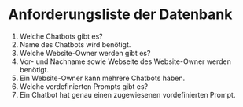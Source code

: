 # Anforderungsliste der Datenbank

1. Welche Chatbots gibt es?
2. Name des Chatbots wird benötigt.
3. Welche Website-Owner werden gibt es?
4. Vor- und Nachname sowie Webseite des Website-Owner werden benötigt.
5. Ein Website-Owner kann mehrere Chatbots haben.
6. Welche vordefinierten Prompts gibt es?
7. Ein Chatbot hat genau einen zugewiesenen vordefinierten Prompt.
